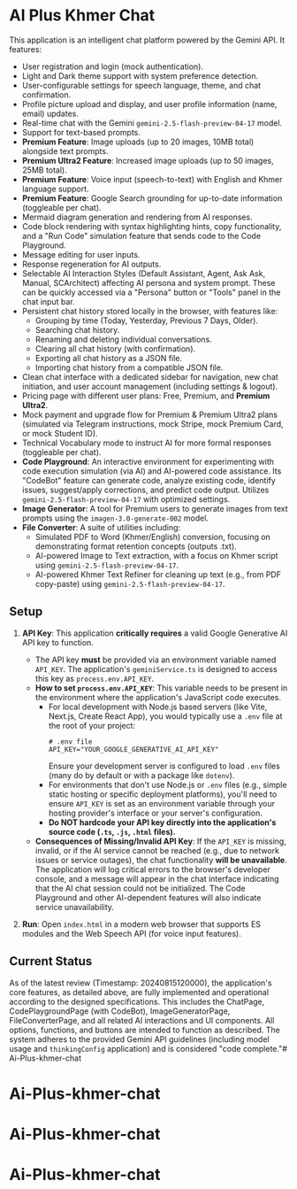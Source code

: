 # AI Plus Khmer Chat

<!-- Code Complete Review: 20240815120000 -->
This application is an intelligent chat platform powered by the Gemini API. It features:

- User registration and login (mock authentication).
- Light and Dark theme support with system preference detection.
- User-configurable settings for speech language, theme, and chat confirmation.
- Profile picture upload and display, and user profile information (name, email) updates.
- Real-time chat with the Gemini `gemini-2.5-flash-preview-04-17` model.
- Support for text-based prompts.
- **Premium Feature**: Image uploads (up to 20 images, 10MB total) alongside text prompts.
- **Premium Ultra2 Feature**: Increased image uploads (up to 50 images, 25MB total).
- **Premium Feature**: Voice input (speech-to-text) with English and Khmer language support.
- **Premium Feature**: Google Search grounding for up-to-date information (toggleable per chat).
- Mermaid diagram generation and rendering from AI responses.
- Code block rendering with syntax highlighting hints, copy functionality, and a "Run Code" simulation feature that sends code to the Code Playground.
- Message editing for user inputs.
- Response regeneration for AI outputs.
- Selectable AI Interaction Styles (Default Assistant, Agent, Ask Ask, Manual, SCArchitect) affecting AI persona and system prompt. These can be quickly accessed via a "Persona" button or "Tools" panel in the chat input bar.
- Persistent chat history stored locally in the browser, with features like:
    - Grouping by time (Today, Yesterday, Previous 7 Days, Older).
    - Searching chat history.
    - Renaming and deleting individual conversations.
    - Clearing all chat history (with confirmation).
    - Exporting all chat history as a JSON file.
    - Importing chat history from a compatible JSON file.
- Clean chat interface with a dedicated sidebar for navigation, new chat initiation, and user account management (including settings & logout).
- Pricing page with different user plans: Free, Premium, and **Premium Ultra2**.
- Mock payment and upgrade flow for Premium & Premium Ultra2 plans (simulated via Telegram instructions, mock Stripe, mock Premium Card, or mock Student ID).
- Technical Vocabulary mode to instruct AI for more formal responses (toggleable per chat).
- **Code Playground**: An interactive environment for experimenting with code execution simulation (via AI) and AI-powered code assistance. Its "CodeBot" feature can generate code, analyze existing code, identify issues, suggest/apply corrections, and predict code output. Utilizes `gemini-2.5-flash-preview-04-17` with optimized settings.
- **Image Generator**: A tool for Premium users to generate images from text prompts using the `imagen-3.0-generate-002` model.
- **File Converter**: A suite of utilities including:
    - Simulated PDF to Word (Khmer/English) conversion, focusing on demonstrating format retention concepts (outputs .txt).
    - AI-powered Image to Text extraction, with a focus on Khmer script using `gemini-2.5-flash-preview-04-17`.
    - AI-powered Khmer Text Refiner for cleaning up text (e.g., from PDF copy-paste) using `gemini-2.5-flash-preview-04-17`.

## Setup

1.  **API Key**: This application **critically requires** a valid Google Generative AI API key to function.
    *   The API key **must** be provided via an environment variable named `API_KEY`. The application's `geminiService.ts` is designed to access this key as `process.env.API_KEY`.
    *   **How to set `process.env.API_KEY`**: This variable needs to be present in the environment where the application's JavaScript code executes.
        *   For local development with Node.js based servers (like Vite, Next.js, Create React App), you would typically use a `.env` file at the root of your project:
            ```env
            # .env file
            API_KEY="YOUR_GOOGLE_GENERATIVE_AI_API_KEY"
            ```
            Ensure your development server is configured to load `.env` files (many do by default or with a package like `dotenv`).
        *   For environments that don't use Node.js or `.env` files (e.g., simple static hosting or specific deployment platforms), you'll need to ensure `API_KEY` is set as an environment variable through your hosting provider's interface or your server's configuration.
        *   **Do NOT hardcode your API key directly into the application's source code (`.ts`, `.js`, `.html` files).**
    *   **Consequences of Missing/Invalid API Key**: If the `API_KEY` is missing, invalid, or if the AI service cannot be reached (e.g., due to network issues or service outages), the chat functionality **will be unavailable**. The application will log critical errors to the browser's developer console, and a message will appear in the chat interface indicating that the AI chat session could not be initialized. The Code Playground and other AI-dependent features will also indicate service unavailability.

2.  **Run**: Open `index.html` in a modern web browser that supports ES modules and the Web Speech API (for voice input features).

## Current Status

As of the latest review (Timestamp: 20240815120000), the application's core features, as detailed above, are fully implemented and operational according to the designed specifications. This includes the ChatPage, CodePlaygroundPage (with CodeBot), ImageGeneratorPage, FileConverterPage, and all related AI interactions and UI components. All options, functions, and buttons are intended to function as described. The system adheres to the provided Gemini API guidelines (including model usage and `thinkingConfig` application) and is considered "code complete."# Ai-Plus-khmer-chat
# Ai-Plus-khmer-chat
# Ai-Plus-khmer-chat
# Ai-Plus-khmer-chat
